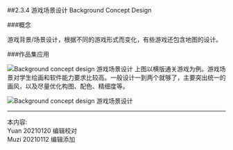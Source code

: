 ##2.3.4 游戏场景设计 Background Concept Design

###概念

游戏背景/场景设计，根据不同的游戏形式而变化，有些游戏还包含地图的设计。


###作品集应用

![Background concept design 游戏场景设计](http://kitpic.makebi.net/2021/ixd_38.jpg)
 上图以横版通关游戏为例。游戏场景对学生绘画和软件能力要求比较高。一般设计一到两个就够了，主要突出统一的画风，以及尽量优化构图、配色、精细度等。


![Background concept design 游戏场景设计](http://kitpic.makebi.net/2021/ixd_39.jpg)







---
本内容:    
Yuan 20210120 编辑校对  
Muzi 20210112 编辑添加
